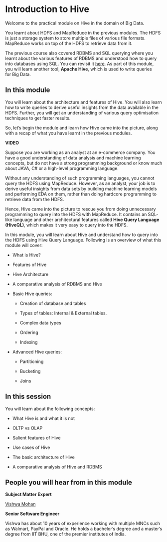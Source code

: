 # Introduction to Hive

Welcome to the practical module on Hive in the domain of Big Data.

You learnt about HDFS and MapReduce in the previous modules. The HDFS is just a storage system to store multiple files of various file formats. MapReduce works on top of the HDFS to retrieve data from it.

The previous course also covered RDBMS and SQL querying where you learnt about the various features of RDBMS and understood how to query into databases using SQL. You can revisit it [here](https://learn.upgrad.com/course/1853/segment/13565/86167/257671/1343697). As part of this module, you will learn another tool, **Apache Hive**, which is used to write queries for Big Data.

## In this module

You will learn about the architecture and features of Hive. You will also learn how to write queries to derive useful insights from the data available in the HDFS. Further, you will get an understanding of various query optimisation techniques to get faster results.

So, let’s begin the module and learn how Hive came into the picture, along with a recap of what you have learnt in the previous modules.

**VIDEO**

Suppose you are working as an analyst at an e-commerce company. You have a good understanding of data analysis and machine learning concepts, but do not have a strong programming background or know much about JAVA, C# or a high-level programming language.

Without any understanding of such programming languages, you cannot query the HDFS using MapReduce. However, as an analyst, your job is to derive useful insights from data sets by building machine learning models and performing EDA on them, rather than doing hardcore programming to retrieve data from the HDFS.

Hence, Hive came into the picture to rescue you from doing unnecessary programming to query into the HDFS with MapReduce. It contains an SQL-like language and other architectural features called **Hive Query Language (HiveQL)**, which makes it very easy to query into the HDFS.

In this module, you will learn about Hive and understand how to query into the HDFS using Hive Query Language. Following is an overview of what this module will cover:

- What is Hive?

- Features of Hive

- Hive Architecture

- A comparative analysis of RDBMS and Hive

- Basic Hive queries:

  - Creation of database and tables

  - Types of tables: Internal & External tables.

  - Complex data types

  - Ordering

  - Indexing

- Advanced Hive queries:

  - Partitioning

  - Bucketing

  - Joins

## In this session

You will learn about the following concepts:

- What Hive is and what it is not

- OLTP vs OLAP

- Salient features of Hive

- Use cases of Hive

- The basic architecture of Hive

- A comparative analysis of Hive and RDBMS

## People you will hear from in this module

**Subject Matter Expert**

[Vishwa Mohan](https://www.linkedin.com/in/vishwa-mohan/)

**Senior Software Engineer**

Vishwa has about 10 years of experience working with multiple MNCs such as Walmart, PayPal and Oracle. He holds a bachelor’s degree and a master’s degree from IIT BHU, one of the premier institutes of India.
